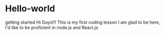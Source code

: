 # Hello-world
getting started 
Hi Guys!!! This is my first coding lesson
I am glad to be here, I'd like to be proficient in node.js and React.js
